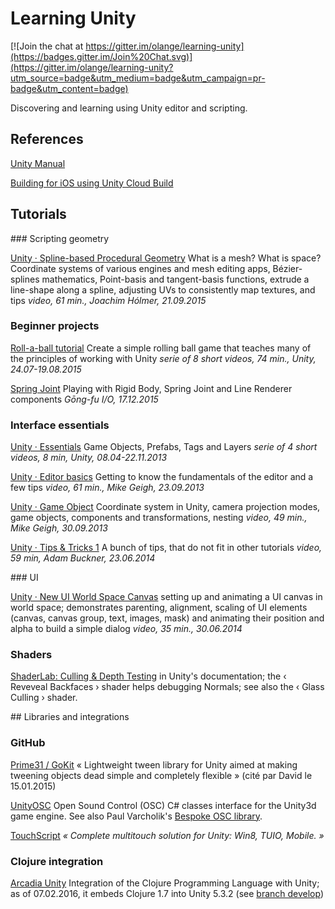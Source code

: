 # Learning Unity

[![Join the chat at https://gitter.im/olange/learning-unity](https://badges.gitter.im/Join%20Chat.svg)](https://gitter.im/olange/learning-unity?utm_source=badge&utm_medium=badge&utm_campaign=pr-badge&utm_content=badge)

Discovering and learning using Unity editor and scripting.

## References

[Unity Manual](http://docs.unity3d.com/Manual/)

[Building for iOS using Unity Cloud Build](https://build.cloud.unity3d.com/support/guides/ios/)

## Tutorials

### Scripting geometry

[Unity · Spline-based Procedural Geometry](https://dayone.me/2hqvzt8) What is a mesh? What is space? Coordinate systems of various engines and mesh editing apps, Bézier-splines mathematics, Point-basis and tangent-basis functions, extrude a line-shape along a spline, adjusting UVs to consistently map textures, and tips _video, 61 min., Joachim Hólmer, 21.09.2015_

### Beginner projects

[Roll-a-ball tutorial](http://unity3d.com/learn/tutorials/projects/roll-ball-tutorial) Create a simple rolling ball game that teaches many of the principles of working with Unity _serie of 8 short videos, 74 min., Unity, 24.07-19.08.2015_

[Spring Joint](01-spring-joint/README.md) Playing with Rigid Body, Spring Joint and Line Renderer components _Gōng-fu I/O, 17.12.2015_

### Interface essentials

[Unity · Essentials](https://dayone.me/2jyNzWy) Game Objects, Prefabs, Tags and Layers _serie of 4 short videos, 8 min, Unity, 08.04-22.11.2013_ 

[Unity · Editor basics](https://dayone.me/2hqwz7d) Getting to know the fundamentals of the editor and a few tips _video, 61 min., Mike Geigh, 23.09.2013_

[Unity · Game Object](https://dayone.me/2hU7zKZ) Coordinate system in Unity, camera projection modes, game objects, components and transformations, nesting _video, 49 min., Mike Geigh, 30.09.2013_

[Unity · Tips & Tricks 1](https://dayone.me/2i11zIR) A bunch of tips, that do not fit in other tutorials _video, 59 min, Adam Buckner, 23.06.2014_ 

### UI

[Unity · New UI World Space Canvas](https://www.youtube.com/watch?v=Mzt1rEEdeOI) setting up and animating a UI canvas in world space; demonstrates parenting, alignment, scaling of UI elements (canvas, canvas group, text, images, mask) and animating their position and alpha to build a simple dialog _video, 35 min., 30.06.2014_

### Shaders

[ShaderLab: Culling & Depth Testing](http://docs.unity3d.com/Manual/SL-CullAndDepth.html) in Unity's documentation; the ‹ Reveveal Backfaces › shader helps debugging Normals; see also the ‹ Glass Culling › shader.

## Libraries and integrations

### GitHub

[Prime31 / GoKit](https://github.com/prime31/GoKit/wiki/1.-GoKit-Code-Basics) « Lightweight tween library for Unity aimed at making tweening objects dead simple and completely flexible » (cité par David le 15.01.2015)

[UnityOSC](https://github.com/jorgegarcia/UnityOSC) Open Sound Control (OSC) C# classes interface for the Unity3d game engine. See also Paul Varcholik's [Bespoke OSC library](http://www.varcholik.org/wpress/open-sound-control/).

[TouchScript](https://github.com/TouchScript/TouchScript/wiki/Gestures) _« Complete multitouch solution for Unity: Win8, TUIO, Mobile. »_

### Clojure integration

[Arcadia Unity](https://github.com/arcadia-unity/Arcadia) Integration of the Clojure Programming Language with Unity; as of 07.02.2016, it embeds Clojure 1.7 into Unity 5.3.2 (see [branch develop](https://github.com/arcadia-unity/Arcadia/tree/develop))
